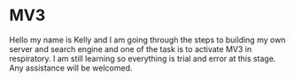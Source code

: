 # MV3
Hello my name is Kelly and I am going through the steps to building my own server and search engine and one of the task is to activate MV3 in respiratory. I am still learning so everything is trial and error at this stage. Any assistance will be welcomed.
